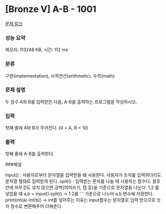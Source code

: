 # [Bronze V] A-B - 1001 

[문제 링크](https://www.acmicpc.net/problem/1001) 

### 성능 요약

메모리: 113248 KB, 시간: 112 ms

### 분류

구현(implementation), 사칙연산(arithmetic), 수학(math)

### 문제 설명

<p>두 정수 A와 B를 입력받은 다음, A-B를 출력하는 프로그램을 작성하시오.</p>

### 입력 

 <p>첫째 줄에 A와 B가 주어진다. (0 < A, B < 10)</p>

### 출력 

 <p>첫째 줄에 A-B를 출력한다.</p>
 
 
 ###해설
 <p>
     input() : 사용자로부터 문자열을 입력받을 떄 사용한다. 사용자가 숫자를 입력하더라도 문자열 형태로 입력받게 된다.
     split() : 입력받는 문자를 나눌 때 사용하는 함수다. 괄호안에 아무것도 넣지 않으면 공백(띄어쓰기, 탭 등)을 기준으로 문자열을 나눈다.
     1,2 를 넣었을 때 
     a,b = input().split() → 1 2를 ' ' 기준으로 나누어 a,b 변수에 저장한다.
     print(int(a)-int(b)) → int를 넣어주는 이유는 input함수는 문자열로 입력 받으므로 숫자 정수로 변환해주어 더해준다.
 </p>
 

